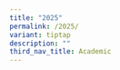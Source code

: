 ```yaml
---
title: "2025"
permalink: /2025/
variant: tiptap
description: ""
third_nav_title: Academic
---
```

<h2></h2>
<p></p>